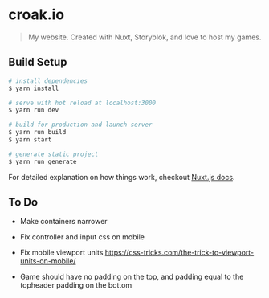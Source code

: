 # croak.io

> My website. Created with Nuxt, Storyblok, and love to host my games.

## Build Setup

``` bash
# install dependencies
$ yarn install

# serve with hot reload at localhost:3000
$ yarn run dev

# build for production and launch server
$ yarn run build
$ yarn start

# generate static project
$ yarn run generate
```

For detailed explanation on how things work, checkout [Nuxt.js docs](https://nuxtjs.org).

## To Do

* Make containers narrower
* Fix controller and input css on mobile
* Fix mobile viewport units https://css-tricks.com/the-trick-to-viewport-units-on-mobile/


* Game should have no padding on the top, and padding equal to the topheader padding on the bottom